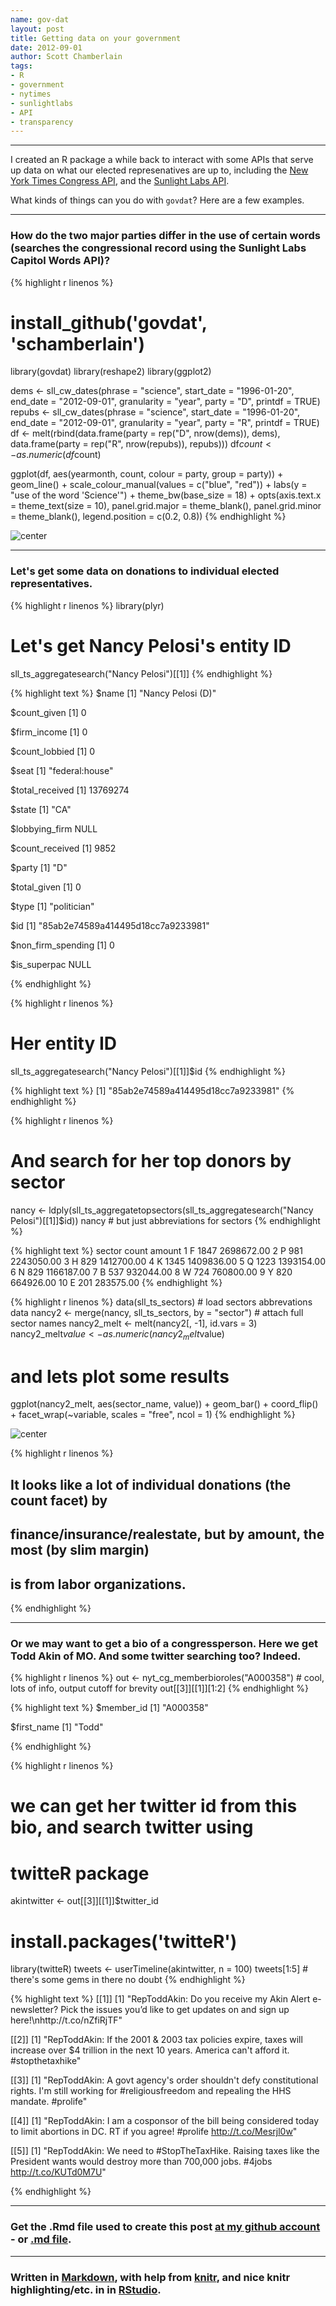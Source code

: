 ```yaml
---
name: gov-dat
layout: post
title: Getting data on your government
date: 2012-09-01
author: Scott Chamberlain
tags: 
- R
- government
- nytimes 
- sunlightlabs
- API
- transparency
---
```




*********

I created an R package a while back to interact with some APIs that serve up data on what our elected represenatives are up to, including the [New York Times Congress API](http://developer.nytimes.com/), and the [Sunlight Labs API](http://services.sunlightlabs.com/).

What kinds of things can you do with `govdat`?  Here are a few examples. 

*********

### How do the two major parties differ in the use of certain words (searches the congressional record using the Sunlight Labs Capitol Words API)?

{% highlight r linenos %}
# install_github('govdat', 'schamberlain')
library(govdat)
library(reshape2)
library(ggplot2)

dems <- sll_cw_dates(phrase = "science", start_date = "1996-01-20", end_date = "2012-09-01", 
    granularity = "year", party = "D", printdf = TRUE)
repubs <- sll_cw_dates(phrase = "science", start_date = "1996-01-20", end_date = "2012-09-01", 
    granularity = "year", party = "R", printdf = TRUE)
df <- melt(rbind(data.frame(party = rep("D", nrow(dems)), dems), data.frame(party = rep("R", 
    nrow(repubs)), repubs)))
df$count <- as.numeric(df$count)

ggplot(df, aes(yearmonth, count, colour = party, group = party)) + geom_line() + 
    scale_colour_manual(values = c("blue", "red")) + labs(y = "use of the word 'Science'") + 
    theme_bw(base_size = 18) + opts(axis.text.x = theme_text(size = 10), panel.grid.major = theme_blank(), 
    panel.grid.minor = theme_blank(), legend.position = c(0.2, 0.8))
{% endhighlight %}

![center](/img/unnamed-chunk-1.png) 


*********

### Let's get some data on donations to individual elected representatives.

{% highlight r linenos %}
library(plyr)

# Let's get Nancy Pelosi's entity ID
sll_ts_aggregatesearch("Nancy Pelosi")[[1]]
{% endhighlight %}



{% highlight text %}
$name
[1] "Nancy Pelosi (D)"

$count_given
[1] 0

$firm_income
[1] 0

$count_lobbied
[1] 0

$seat
[1] "federal:house"

$total_received
[1] 13769274

$state
[1] "CA"

$lobbying_firm
NULL

$count_received
[1] 9852

$party
[1] "D"

$total_given
[1] 0

$type
[1] "politician"

$id
[1] "85ab2e74589a414495d18cc7a9233981"

$non_firm_spending
[1] 0

$is_superpac
NULL

{% endhighlight %}



{% highlight r linenos %}

# Her entity ID
sll_ts_aggregatesearch("Nancy Pelosi")[[1]]$id
{% endhighlight %}



{% highlight text %}
[1] "85ab2e74589a414495d18cc7a9233981"
{% endhighlight %}



{% highlight r linenos %}

# And search for her top donors by sector
nancy <- ldply(sll_ts_aggregatetopsectors(sll_ts_aggregatesearch("Nancy Pelosi")[[1]]$id))
nancy  # but just abbreviations for sectors
{% endhighlight %}



{% highlight text %}
   sector count     amount
1       F  1847 2698672.00
2       P   981 2243050.00
3       H   829 1412700.00
4       K  1345 1409836.00
5       Q  1223 1393154.00
6       N   829 1166187.00
7       B   537  932044.00
8       W   724  760800.00
9       Y   820  664926.00
10      E   201  283575.00
{% endhighlight %}



{% highlight r linenos %}
data(sll_ts_sectors)  # load sectors abbrevations data
nancy2 <- merge(nancy, sll_ts_sectors, by = "sector")  # attach full sector names
nancy2_melt <- melt(nancy2[, -1], id.vars = 3)
nancy2_melt$value <- as.numeric(nancy2_melt$value)

# and lets plot some results
ggplot(nancy2_melt, aes(sector_name, value)) + geom_bar() + coord_flip() + facet_wrap(~variable, 
    scales = "free", ncol = 1)
{% endhighlight %}

![center](/img/unnamed-chunk-2.png) 

{% highlight r linenos %}

## It looks like a lot of individual donations (the count facet) by
## finance/insurance/realestate, but by amount, the most (by slim margin)
## is from labor organizations.
{% endhighlight %}


*********

### Or we may want to get a bio of a congressperson. Here we get Todd Akin of MO. And some twitter searching too? Indeed.

{% highlight r linenos %}
out <- nyt_cg_memberbioroles("A000358")  # cool, lots of info, output cutoff for brevity
out[[3]][[1]][1:2]
{% endhighlight %}



{% highlight text %}
$member_id
[1] "A000358"

$first_name
[1] "Todd"

{% endhighlight %}



{% highlight r linenos %}

# we can get her twitter id from this bio, and search twitter using
# twitteR package
akintwitter <- out[[3]][[1]]$twitter_id

# install.packages('twitteR')
library(twitteR)
tweets <- userTimeline(akintwitter, n = 100)
tweets[1:5]  # there's some gems in there no doubt
{% endhighlight %}



{% highlight text %}
[[1]]
[1] "RepToddAkin: Do you receive my Akin Alert e-newsletter?  Pick the issues you’d like to get updates on and sign up here!\nhttp://t.co/nZfiRjTF"

[[2]]
[1] "RepToddAkin: If the 2001 &amp; 2003 tax policies expire, taxes will increase over $4 trillion in the next 10 years. America can't afford it. #stopthetaxhike"

[[3]]
[1] "RepToddAkin: A govt agency's order shouldn't defy constitutional rights. I'm still working for #religiousfreedom and repealing the HHS mandate. #prolife"

[[4]]
[1] "RepToddAkin: I am a cosponsor of the bill being considered today to limit abortions in DC. RT if you agree! #prolife http://t.co/Mesrjl0w"

[[5]]
[1] "RepToddAkin: We need to #StopTheTaxHike. Raising taxes like the President wants would destroy more than 700,000 jobs. #4jobs http://t.co/KUTd0M7U"

{% endhighlight %}


*********

### Get the .Rmd file used to create this post [at my github account](https://github.com/SChamberlain/schamberlain.github.com/blob/master/_drafts/2012-09-01-gov-dat.Rmd) - or [.md file](https://github.com/SChamberlain/schamberlain.github.com/tree/master/_posts/2012-09-01-gov-dat.md).

*********

### Written in [Markdown](http://daringfireball.net/projects/markdown/), with help from [knitr](http://yihui.name/knitr/), and nice knitr highlighting/etc. in in [RStudio](http://rstudio.org/).
